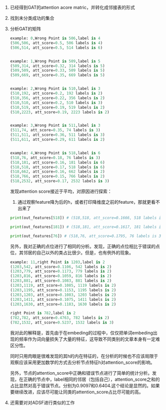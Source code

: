 1. 已经得到GAT的attention acore matric，并转化成邻接表的形式
2. 找到未分类成功的集合
3. 分析GAT的矩阵
   ```python
   example: 0,Wrong Point is 506,label is 4
   (506,506, att_score=0.5, 506 labels is 4)
   (506,514, att_score=0.5, 514 labels is 6)


   example: 1,Wrong Point is 509,label is 5
   (509,314, att_score=0.32, 314 labels is 5)
   (509,509, att_score=0.33, 509 labels is 5)
   (509,669, att_score=0.35, 669 labels is 5)


   example: 2,Wrong Point is 510,label is 3
   (510,192, att_score=0.2, 192 labels is 2)
   (510,356, att_score=0.22, 356 labels is 2)
   (510,510, att_score=0.2, 510 labels is 3)
   (510,519, att_score=0.19, 519 labels is 2)
   (510,2223, att_score=0.19, 2223 labels is 2)


   example: 3,Wrong Point is 511,label is 3
   (511,74, att_score=0.35, 74 labels is 3)
   (511,511, att_score=0.36, 511 labels is 3)
   (511,611, att_score=0.29, 611 labels is 2)


   example: 4,Wrong Point is 518,label is 6
   (518,76, att_score=0.18, 76 labels is 3)
   (518,181, att_score=0.16, 181 labels is 6)
   (518,518, att_score=0.17, 518 labels is 6)
   (518,662, att_score=0.16, 662 labels is 2)
   (518,766, att_score=0.15, 766 labels is 2)
   (518,2532, att_score=0.17, 2532 labels is 3)
   ```
   发现attention score接近于平均，对原因进行探索：
   1. 通过观察feature降为后的h，或者打印降维度之前的feature，那就更看不出来了
   ```python
   print(out_features[518]) # (518,518, att_score=0.1666, 518 labels is 6) [-1.4367, -0.7395,  2.0282,  2.1675, -0.7336, -1.1632,  0.5716],

   print(out_features[181]) # (518,181, att_score=0.1617, 181 labels is 6) [-1.3443, -0.6514,  1.8771,  1.6938, -0.7852, -0.8849,  0.7766],

   print(out_features[76]) # (518,76, att_score=0.1795, 76 labels is 3)   [-1.1565, -1.1395,  1.5078,  2.7587, -0.7998, -1.0949,  0.5674],
   ```
   
   
   另外，我对正确的点位进行了相同的分析。发现，正确的点位相比于错误的点位，其邻居的自己以外的类占比很少。但是，也有例外的现象。
   ```python
   example: 11,right Point is 1203,label is 2
   (1203,542, att_score=0.1106, 542 labels is 2)
   (1203,779, att_score=0.1173, 779 labels is 2)
   (1203,816, att_score=0.1059, 816 labels is 2)
   (1203,881, att_score=0.1083, 881 labels is 2)
   (1203,1119, att_score=0.1085, 1119 labels is 2)
   (1203,1195, att_score=0.1153, 1195 labels is 2)
   (1203,1203, att_score=0.1083, 1203 labels is 2)
   (1203,1411, att_score=0.1075, 1411 labels is 2)
   (1203,1630, att_score=0.1183, 1630 labels is 2)

   right Point is 782,label is 2
   (782,782, att_score=0.4763, 782 labels is 2)
   (782,1532, att_score=0.5237, 1532 labels is 3)
   ```
   我对此的解释是，首先由于在embeding的过程中，仅仅把单词embeding出现的频率作为词向量损失了大量的特征，这导致不同类别的文章本身有一定难区分性。
   
   同时只用肉眼是很难发现的其h的内在特征的，在分析的时候也不应该局限于观察应该采用更加数学的方式去分析节点特征h对attention_score的影响。

   另外，节点的attention_score中正确和错误节点进行了简单的统计分析。发现，在正确的节点中，label相同的邻居（包括自己），attention_score之和的占比显然对高于错误节点。分别为0.9097和0.6404.这个结论是显然的。如果要继续改进，应该尽可能让同类的attention_score占比尽可能的高。
   
4. 还需要对对ADSF进行类似的工作